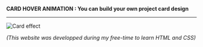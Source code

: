 **CARD HOVER ANIMATION : You can build your own project card design**





-----------------------------------------------------------------------------------------------------------------------------------
![Card effect](https://user-images.githubusercontent.com/61105869/74774299-b810cb80-5293-11ea-9164-4f6456ec9034.jpg)

*(This website was developped during my free-time to learn HTML and CSS)*
